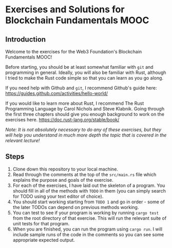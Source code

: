 # Exercises and Solutions for Blockchain Fundamentals MOOC

## Introduction

Welcome to the exercises for the Web3 Foundation's Blockchain Fundamentals MOOC!

Before starting, you should be at least somewhat familiar with `git` and programming in general.  Ideally, you will also be familiar with Rust, although I tried to make the Rust code simple so that you can learn as you go along.

If you need help with Github and `git`, I recommend Github's guide here: https://guides.github.com/activities/hello-world/

If you would like to learn more about Rust, I recommend The Rust Programming Language by Carol Nichols and Steve Klabnik.  Going through the first three chapters should give you enough background to work on the exercises here. https://doc.rust-lang.org/stable/book/

_Note: It is not absolutely necessary to do any of these exercises, but they will help you understand in much more depth the topic that is covered in the relevant lecture!_

## Steps

1. Clone down this repository to your local machine.
1. Read through the comments at the top of the `src/main.rs` file which explains the purpose and goals of the exercise.
1. For each of the exercises, I have laid out the skeleton of a program.  You should fill in all of the methods with `TODO` in them (you can simply search for TODO using your text editor of choice).
1. You should start working starting from `TODO 1` and go in order - some of the later TODOs can depend on previous methods working.
1. You can test to see if your program is working by running `cargo test` from the root directory of that exercise.  This will run the relevant suite of unit tests for that program.
1. When you are finished, you can run the program using `cargo run`.  I will include sample runs of the code in the comments so you can see some appropriate expected output.

